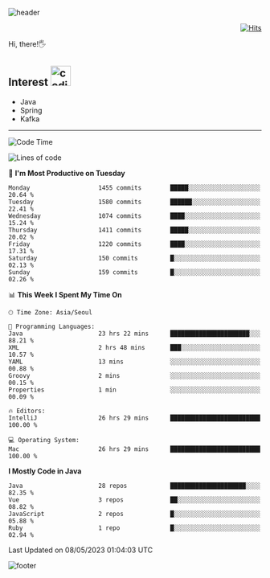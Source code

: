 ![header](https://capsule-render.vercel.app/api?type=soft&color=gradient&text=%20%20Gnoyes%20%20&fontAlign=30&fontSize=30&textBg=true&desc=Backend%20Developer&descAlign=60&descAlignY=50&&descSize=30)

<div align=right>
  
[![Hits](https://hits.seeyoufarm.com/api/count/incr/badge.svg?url=https%3A%2F%2Fgithub.com%2Fjeff-seyong)](https://hits.seeyoufarm.com)

</div>


Hi, there!🖐

## Interest <img src="https://media.giphy.com/media/bx3Cvt88j7PtM4SOaS/giphy.gif" alt="coding" width="40px" />

- Java
- Spring
- Kafka

---

<!--START_SECTION:waka-->
![Code Time](http://img.shields.io/badge/Code%20Time-493%20hrs%2021%20mins-blue)

![Lines of code](https://img.shields.io/badge/From%20Hello%20World%20I%27ve%20Written-783.5%20thousand%20lines%20of%20code-blue)

📅 **I'm Most Productive on Tuesday** 

```text
Monday                   1455 commits        █████░░░░░░░░░░░░░░░░░░░░   20.64 % 
Tuesday                  1580 commits        ██████░░░░░░░░░░░░░░░░░░░   22.41 % 
Wednesday                1074 commits        ████░░░░░░░░░░░░░░░░░░░░░   15.24 % 
Thursday                 1411 commits        █████░░░░░░░░░░░░░░░░░░░░   20.02 % 
Friday                   1220 commits        ████░░░░░░░░░░░░░░░░░░░░░   17.31 % 
Saturday                 150 commits         █░░░░░░░░░░░░░░░░░░░░░░░░   02.13 % 
Sunday                   159 commits         █░░░░░░░░░░░░░░░░░░░░░░░░   02.26 % 
```


📊 **This Week I Spent My Time On** 

```text
🕑︎ Time Zone: Asia/Seoul

💬 Programming Languages: 
Java                     23 hrs 22 mins      ██████████████████████░░░   88.21 % 
XML                      2 hrs 48 mins       ███░░░░░░░░░░░░░░░░░░░░░░   10.57 % 
YAML                     13 mins             ░░░░░░░░░░░░░░░░░░░░░░░░░   00.88 % 
Groovy                   2 mins              ░░░░░░░░░░░░░░░░░░░░░░░░░   00.15 % 
Properties               1 min               ░░░░░░░░░░░░░░░░░░░░░░░░░   00.09 % 

🔥 Editors: 
IntelliJ                 26 hrs 29 mins      █████████████████████████   100.00 % 

💻 Operating System: 
Mac                      26 hrs 29 mins      █████████████████████████   100.00 % 
```

**I Mostly Code in Java** 

```text
Java                     28 repos            █████████████████████░░░░   82.35 % 
Vue                      3 repos             ██░░░░░░░░░░░░░░░░░░░░░░░   08.82 % 
JavaScript               2 repos             █░░░░░░░░░░░░░░░░░░░░░░░░   05.88 % 
Ruby                     1 repo              █░░░░░░░░░░░░░░░░░░░░░░░░   02.94 % 
```




 Last Updated on 08/05/2023 01:04:03 UTC
<!--END_SECTION:waka-->

<!--

<div align=center>
  
[![Gmail Badge](https://img.shields.io/badge/Gmail-d14836?style=flat&logo=Gmail&logoColor=white&link=mailto:sedragon.kim@gmail.com)](mailto:sedragon.kim@gmail.com) 

</div>

-->


![footer](https://capsule-render.vercel.app/api?type=waving&color=gradient&height=300&section=footer&animation=twinkling&reversal=true)
